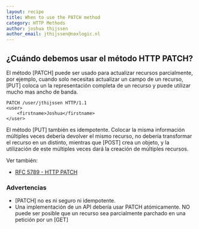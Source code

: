```yaml
---
layout: recipe
title: When to use the PATCH method
category: HTTP Methods
author: joshua thijssen
author_email: jthijssen@noxlogic.nl
---
```


## ¿Cuándo debemos usar el método HTTP PATCH?

El método [PATCH] puede ser usado para actualizar recursos parcialmente, por ejemplo, cuando solo necesitas actualizar un campo de un recurso, [PUT] coloca un la representación completa de un recurso y puede utilizar mucho mas ancho de banda.

```
PATCH /user/jthijssen HTTP/1.1
<user>
    <firstname>Joshua</firstname>
</user>
```

El método [PUT] también es idempotente. Colocar la misma información múltiples veces debería devolver el mismo recurso, no debería transformar el recurso en un distinto, mientras que [POST] crea un objeto, y la utilización de este múltiples veces dará la creación de múltiples recursos.

Ver también:
- [RFC 5789 - HTTP PATCH](http://tools.ietf.org/html/rfc5789)

### Advertencias
- [PATCH] no es ni seguro ni idempotente.
- Una implementación de un API debería usar PATCH atómicamente. NO puede ser posible que un recurso sea parcialmente parchado en una petición por un [GET]
